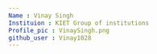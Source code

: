 ```yaml
---
Name : Vinay Singh
Instituion : KIET Group of institutions
Profile_pic : VinaySingh.png
github_user : Vinay1028
---
```

